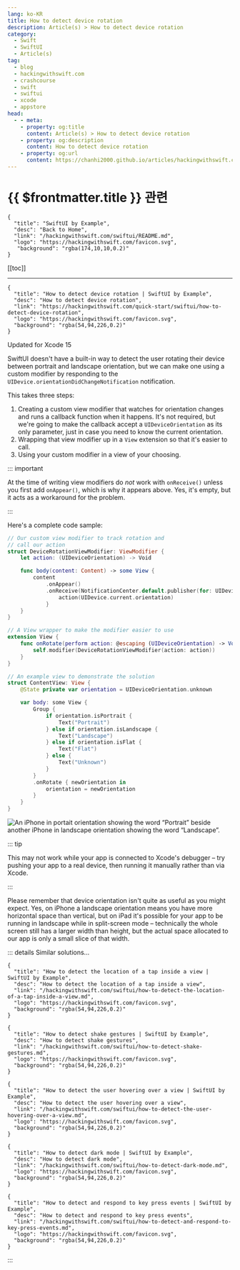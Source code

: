 ```yaml
---
lang: ko-KR
title: How to detect device rotation
description: Article(s) > How to detect device rotation
category:
  - Swift
  - SwiftUI
  - Article(s)
tag: 
  - blog
  - hackingwithswift.com
  - crashcourse
  - swift
  - swiftui
  - xcode
  - appstore
head:
  - - meta:
    - property: og:title
      content: Article(s) > How to detect device rotation
    - property: og:description
      content: How to detect device rotation
    - property: og:url
      content: https://chanhi2000.github.io/articles/hackingwithswift.com/swiftui/how-to-detect-device-rotation.html
---
```


# {{ $frontmatter.title }} 관련

```component VPCard
{
  "title": "SwiftUI by Example",
  "desc": "Back to Home",
  "link": "/hackingwithswift.com/swiftui/README.md",
  "logo": "https://hackingwithswift.com/favicon.svg",
   "background": "rgba(174,10,10,0.2)"
}
```

[[toc]]

---

```component VPCard
{
  "title": "How to detect device rotation | SwiftUI by Example",
  "desc": "How to detect device rotation",
  "link": "https://hackingwithswift.com/quick-start/swiftui/how-to-detect-device-rotation",
  "logo": "https://hackingwithswift.com/favicon.svg",
  "background": "rgba(54,94,226,0.2)"
}
```

Updated for Xcode 15

SwiftUI doesn't have a built-in way to detect the user rotating their device between portrait and landscape orientation, but we can make one using a custom modifier by responding to the `UIDevice.orientationDidChangeNotification` notification.

This takes three steps:

1. Creating a custom view modifier that watches for orientation changes and runs a callback function when it happens. It's not required, but we're going to make the callback accept a `UIDeviceOrientation` as its only parameter, just in case you need to know the current orientation.
2. Wrapping that view modifier up in a `View` extension so that it's easier to call.
3. Using your custom modifier in a view of your choosing.

::: important

At the time of writing view modifiers do *not* work with `onReceive()` unless you first add `onAppear()`, which is why it appears above. Yes, it's empty, but it acts as a workaround for the problem.

:::

Here's a complete code sample:

```swift
// Our custom view modifier to track rotation and
// call our action
struct DeviceRotationViewModifier: ViewModifier {
    let action: (UIDeviceOrientation) -> Void

    func body(content: Content) -> some View {
        content
            .onAppear()
            .onReceive(NotificationCenter.default.publisher(for: UIDevice.orientationDidChangeNotification)) { _ in
                action(UIDevice.current.orientation)
            }
    }
}

// A View wrapper to make the modifier easier to use
extension View {
    func onRotate(perform action: @escaping (UIDeviceOrientation) -> Void) -> some View {
        self.modifier(DeviceRotationViewModifier(action: action))
    }
}

// An example view to demonstrate the solution
struct ContentView: View {
    @State private var orientation = UIDeviceOrientation.unknown

    var body: some View {
        Group {
            if orientation.isPortrait {
                Text("Portrait")
            } else if orientation.isLandscape {
                Text("Landscape")
            } else if orientation.isFlat {
                Text("Flat")
            } else {
                Text("Unknown")
            }
        }
        .onRotate { newOrientation in
            orientation = newOrientation
        }
    }
}
```

![An iPhone in portait orientation showing the word “Portrait” beside another iPhone in landscape orientation showing the word “Landscape”.](https://hackingwithswift.com/img/books/quick-start/swiftui/how-to-detect-device-rotation-1~dark.png)

::: tip

This may not work while your app is connected to Xcode's debugger – try pushing your app to a real device, then running it manually rather than via Xcode.

:::

Please remember that device orientation isn't quite as useful as you might expect. Yes, on iPhone a landscape orientation means you have more horizontal space than vertical, but on iPad it's possible for your app to be running in landscape while in split-screen mode – technically the whole screen still has a larger width than height, but the actual space allocated to our app is only a small slice of that width.

::: details Similar solutions…

```component VPCard
{
  "title": "How to detect the location of a tap inside a view | SwiftUI by Example",
  "desc": "How to detect the location of a tap inside a view",
  "link": "/hackingwithswift.com/swiftui/how-to-detect-the-location-of-a-tap-inside-a-view.md",
  "logo": "https://hackingwithswift.com/favicon.svg",
  "background": "rgba(54,94,226,0.2)"
}
```

```component VPCard
{
  "title": "How to detect shake gestures | SwiftUI by Example",
  "desc": "How to detect shake gestures",
  "link": "/hackingwithswift.com/swiftui/how-to-detect-shake-gestures.md",
  "logo": "https://hackingwithswift.com/favicon.svg",
  "background": "rgba(54,94,226,0.2)"
}
```

```component VPCard
{
  "title": "How to detect the user hovering over a view | SwiftUI by Example",
  "desc": "How to detect the user hovering over a view",
  "link": "/hackingwithswift.com/swiftui/how-to-detect-the-user-hovering-over-a-view.md",
  "logo": "https://hackingwithswift.com/favicon.svg",
  "background": "rgba(54,94,226,0.2)"
}
```

```component VPCard
{ 
  "title": "How to detect dark mode | SwiftUI by Example",
  "desc": "How to detect dark mode",
  "link": "/hackingwithswift.com/swiftui/how-to-detect-dark-mode.md",
  "logo": "https://hackingwithswift.com/favicon.svg",
  "background": "rgba(54,94,226,0.2)"
}
```

```component VPCard
{
  "title": "How to detect and respond to key press events | SwiftUI by Example",
  "desc": "How to detect and respond to key press events",
  "link": "/hackingwithswift.com/swiftui/how-to-detect-and-respond-to-key-press-events.md",
  "logo": "https://hackingwithswift.com/favicon.svg",
  "background": "rgba(54,94,226,0.2)"
}
```

:::

